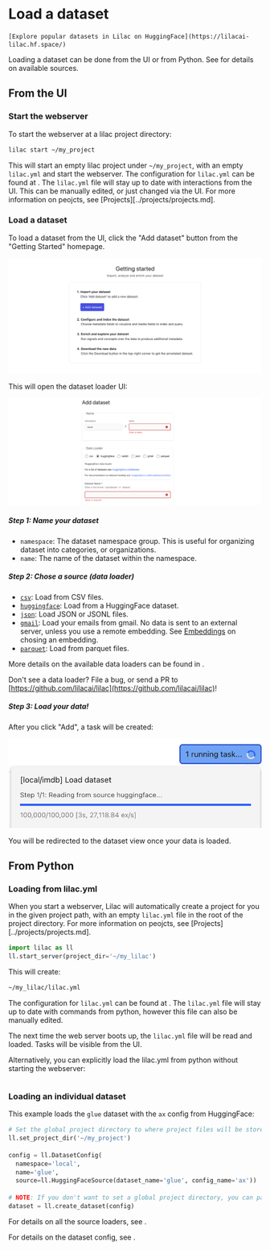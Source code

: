 # Load a dataset

```{tip}
[Explore popular datasets in Lilac on HuggingFace](https://lilacai-lilac.hf.space/)
```

Loading a dataset can be done from the UI or from Python. See [](#lilac.sources) for details on
available sources.

## From the UI

### Start the webserver

To start the webserver at a lilac project directory:

```sh
lilac start ~/my_project
```

This will start an empty lilac project under `~/my_project`, with an empty `lilac.yml` and start the
webserver. The configuration for `lilac.yml` can be found at [](#Config). The `lilac.yml` file will
stay up to date with interactions from the UI. This can be manually edited, or just changed via the
UI. For more information on peojcts, see [Projects][../projects/projects.md].

### Load a dataset

To load a dataset from the UI, click the "Add dataset" button from the "Getting Started" homepage.

<img src="../_static/dataset/dataset_getting_started.png"></img>

This will open the dataset loader UI:

<img src="../_static/dataset/dataset_load.png"></img>

##### Step 1: Name your dataset

- `namespace`: The dataset namespace group. This is useful for organizing dataset into categories,
  or organizations.
- `name`: The name of the dataset within the namespace.

##### Step 2: Chose a source (data loader)

- [`csv`](#lilac.sources.CSVSource): Load from CSV files.
- [`huggingface`](#lilac.sources.HuggingFaceSource): Load from a HuggingFace dataset.
- [`json`](#lilac.sources.JSONSource): Load JSON or JSONL files.
- [`gmail`](#lilac.sources.GmailSource): Load your emails from gmail. No data is sent to an external
  server, unless you use a remote embedding. See [Embeddings](../embeddings/embeddings.md) on
  chosing an embedding.
- [`parquet`](#lilac.sources.ParquetSource): Load from parquet files.

More details on the available data loaders can be found in [](#lilac.sources).

Don't see a data loader? File a bug, or send a PR to
[https://github.com/lilacai/lilac](https://github.com/lilacai/lilac)!

##### Step 3: Load your data!

After you click "Add", a task will be created:

<img src="../_static/dataset/dataset_load_tasks.png"></img>

You will be redirected to the dataset view once your data is loaded.

## From Python

### Loading from lilac.yml

When you start a webserver, Lilac will automatically create a project for you in the given project
path, with an empty `lilac.yml` file in the root of the project directory. For more information on
peojcts, see [Projects][../projects/projects.md].

```python
import lilac as ll
ll.start_server(project_dir='~/my_lilac')
```

This will create:

```sh
~/my_lilac/lilac.yml
```

The configuration for `lilac.yml` can be found at [](#Config). The `lilac.yml` file will stay up to
date with commands from python, however this file can also be manually edited.

The next time the web server boots up, the `lilac.yml` file will be read and loaded. Tasks will be
visible from the UI.

Alternatively, you can explicitly load the lilac.yml from python without starting the webserver:

```python

```

### Loading an individual dataset

This example loads the `glue` dataset with the `ax` config from HuggingFace:

```python
# Set the global project directory to where project files will be stored.
ll.set_project_dir('~/my_project')

config = ll.DatasetConfig(
  namespace='local',
  name='glue',
  source=ll.HuggingFaceSource(dataset_name='glue', config_name='ax'))

# NOTE: If you don't want to set a global project directory, you can pass the `project_dir` to `create_dataset` as the second argument.
dataset = ll.create_dataset(config)
```

For details on all the source loaders, see [](#lilac.sources).

For details on the dataset config, see [](#lilac.DatasetConfig).

